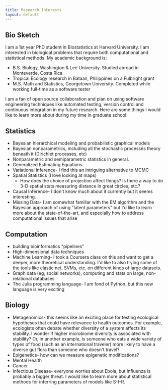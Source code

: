 ```yaml
---
title: Research Interests
layout: default
---
```


## Bio Sketch
I am a 1st year PhD student in Biostatistics at Harvard University. I am interested in biological problems that require both computational and statistical methods. My academic background is:

* B.S. Biology, Washington & Lee University. Studied abroad in Monteverde, Costa Rica
* Tropical Ecology research in Bataan, Philippines on a Fulbright grant
* M.S. Math and Statistics, Georgetown University. Completed while working full-time as a software tester

I am a fan of open source collaboration and plan on using software engineering techniques like automated testing, version control and continuous integration in my future research. Here are some things I would like to learn more about during my time in graduate school:

## Statistics
* Bayesian hierarchical modeling and probabilistic graphical models
* Bayesian nonparametrics, including all the stochastic processes theory beneath it (Dirichlet processes, etc)
* Nonparametric and semiparametric statistics in general.
* Generalized Estimating Equations.
* Variational Inference- I find this an intriguing alternative to MCMC
* Spatial Statistics (I love looking at maps)
    - How does the choice of projection affect things? Is there a way to do 3-D spatial stats measuring distance in great circles, etc.?
* Causal Inference- I don't know much about it currently but it seems interesting.
* Missing Data- I am somewhat familiar with the EM algorithm and the Bayesian approach of using "latent parameters" but I'd like to learn more about the state-of-the-art, and especially how to address computational issues that arise

## Computation
* building bioinformatics "pipelines"
* High-dimensional data techniques
* Machine Learning- I took a Coursera class on this and want to get a deeper, more theoretical understanding. I'd like to also trying some of the tools like elastic net, SVMs, etc. on different kinds of large datasets.
* Graph data (eg, social networks), computing and stats on large, non-relational databases
* The Julia programming language- I am fond of Python, but this new language is very exciting

## Biology
* Metagenomics- this seems like an exciting place for testing ecological hypotheses that could have relevance to health outcomes. For example, ecologists often debate whether diversity of a system affects its stability. I wonder if higher microbiome diversity is associated with stability? Or, in another example, is someone who eats a wide variety of types of food (such as an international traveler) more likely to have a diverse gut flora than someone who doesn't travel?
* Epigenetics- how can we measure epigenetic modifications?
* Mental Health
* Cancer
* Infectious Disease- everyone worries about Ebola, but Influenza is probably a bigger threat. I would like to learn more about statistical methods for inferring parameters of models like S-I-R.